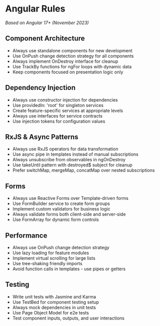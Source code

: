 # Angular Rules

*Based on Angular 17+ (November 2023)*

## Component Architecture
- Always use standalone components for new development
- Use OnPush change detection strategy for all components
- Always implement OnDestroy interface for cleanup
- Use TrackBy functions for ngFor loops with dynamic data
- Keep components focused on presentation logic only

## Dependency Injection
- Always use constructor injection for dependencies
- Use providedIn: 'root' for singleton services
- Create feature-specific services at appropriate levels
- Always use interfaces for service contracts
- Use injection tokens for configuration values

## RxJS & Async Patterns
- Always use RxJS operators for data transformation
- Use async pipe in templates instead of manual subscriptions
- Always unsubscribe from observables in ngOnDestroy
- Use takeUntil pattern with destroyed$ subject for cleanup
- Prefer switchMap, mergeMap, concatMap over nested subscriptions

## Forms
- Always use Reactive Forms over Template-driven forms
- Use FormBuilder service to create form groups
- Implement custom validators for business logic
- Always validate forms both client-side and server-side
- Use FormArray for dynamic form controls

## Performance
- Always use OnPush change detection strategy
- Use lazy loading for feature modules
- Implement virtual scrolling for large lists
- Use tree-shaking friendly imports
- Avoid function calls in templates - use pipes or getters

## Testing
- Write unit tests with Jasmine and Karma
- Use TestBed for component testing setup
- Always mock dependencies in unit tests
- Use Page Object Model for e2e tests
- Test component inputs, outputs, and user interactions